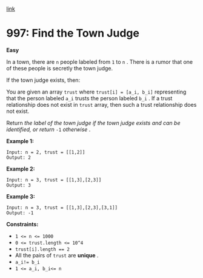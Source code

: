 [link](https://leetcode.com/problems/find-the-town-judge/description/?envType=problem-list-v2&envId=nsxpwf1s)

# 997: Find the Town Judge

**Easy**

In a town, there are `n` people labeled from `1` to `n` . There is a rumor that one of these people is secretly the town judge.

If the town judge exists, then:

You are given an array `trust` where `trust[i] = [a_i, b_i]` representing that the person labeled `a_i` trusts the person labeled `b_i` . If a trust relationship does not exist in `trust` array, then such a trust relationship does not exist.

Return _the label of the town judge if the town judge exists and can be identified, or return_ `-1` _otherwise_ .

**Example 1:**

```
Input: n = 2, trust = [[1,2]]
Output: 2
```

**Example 2:**

```
Input: n = 3, trust = [[1,3],[2,3]]
Output: 3
```

**Example 3:**

```
Input: n = 3, trust = [[1,3],[2,3],[3,1]]
Output: -1
```

**Constraints:**

- `1 <= n <= 1000`
- `0 <= trust.length <= 10^4`
- `trust[i].length == 2`
- All the pairs of `trust` are **unique** .
- `a_i!= b_i`
- `1 <= a_i, b_i<= n`
